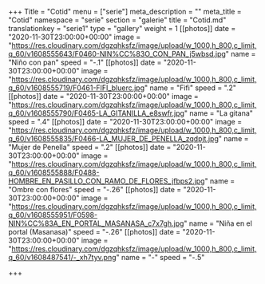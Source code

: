+++
Title = "Cotid"
menu = ["serie"]
meta_description = ""
meta_title = "Cotid"
namespace = "serie"
section = "galerie"
title = "Cotid.md"
translationkey = "serie1"
type = "gallery"
weight = 1
[[photos]]
date = "2020-11-30T23:00:00+00:00"
image = "https://res.cloudinary.com/dgzqhksfz/image/upload/w_1000,h_800,c_limit,q_60/v1608555643/F0460-NIN%CC%83O_CON_PAN_j5wbsd.jpg"
name = "Niño con pan"
speed = "-.1"
[[photos]]
date = "2020-11-30T23:00:00+00:00"
image = "https://res.cloudinary.com/dgzqhksfz/image/upload/w_1000,h_800,c_limit,q_60/v1608555719/F0461-FIFI_bluerc.jpg"
name = "Fifi"
speed = ".2"
[[photos]]
date = "2020-11-30T23:00:00+00:00"
image = "https://res.cloudinary.com/dgzqhksfz/image/upload/w_1000,h_800,c_limit,q_60/v1608555790/F0465-LA_GITANILLA_e8swfr.jpg"
name = "La gitana"
speed = ".4"
[[photos]]
date = "2020-11-30T23:00:00+00:00"
image = "https://res.cloudinary.com/dgzqhksfz/image/upload/w_1000,h_800,c_limit,q_60/v1608555835/F0466-LA_MUJER_DE_PENELLA_zqdpjt.jpg"
name = "Mujer de Penella"
speed = ".2"
[[photos]]
date = "2020-11-30T23:00:00+00:00"
image = "https://res.cloudinary.com/dgzqhksfz/image/upload/w_1000,h_800,c_limit,q_60/v1608555888/F0488-HOMBRE_EN_PASILLO_CON_RAMO_DE_FLORES_jfbps2.jpg"
name = "Ombre con flores"
speed = "-.26"
[[photos]]
date = "2020-11-30T23:00:00+00:00"
image = "https://res.cloudinary.com/dgzqhksfz/image/upload/w_1000,h_800,c_limit,q_60/v1608555951/F0598-NIN%CC%83A_EN_PORTAL_MASANASA_c7x7gh.jpg"
name = "Niña en el portal (Masanasa)"
speed = "-.26"
[[photos]]
date = "2020-11-30T23:00:00+00:00"
image = "https://res.cloudinary.com/dgzqhksfz/image/upload/w_1000,h_800,c_limit,q_60/v1608487541/-_xh7tyv.png"
name = "-"
speed = "-.5"

+++

